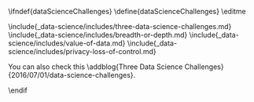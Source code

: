 \ifndef{dataScienceChallenges}
\define{dataScienceChallenges}
\editme

\include{_data-science/includes/three-data-science-challenges.md}
\include{_data-science/includes/breadth-or-depth.md}
\include{_data-science/includes/value-of-data.md}
\include{_data-science/includes/privacy-loss-of-control.md}

You can also check this \addblog{Three Data Science Challenges}{2016/07/01/data-science-challenges}.

\endif
